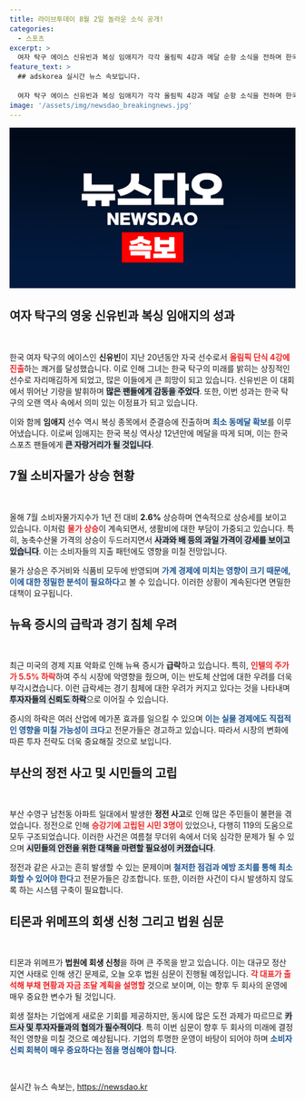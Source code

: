```yaml
---
title: 라이브투데이 8월 2일 놀라운 소식 공개!
categories:
  - 스포츠
excerpt: >
  여자 탁구 에이스 신유빈과 복싱 임애지가 각각 올림픽 4강과 메달 순항 소식을 전하며 한국 스포츠에 새로운 희망을 안겼습니다. 이들의 도전이 우리 국민에게 어떤 에너지를 줄지 기대됩니다!
feature_text: >
  ## adskorea 실시간 뉴스 속보입니다.

  여자 탁구 에이스 신유빈과 복싱 임애지가 각각 올림픽 4강과 메달 순항 소식을 전하며 한국 스포츠에 새로운 희망을 안겼습니다. 이들의 도전이 우리 국민에게 어떤 에너지를 줄지 기대됩니다!
image: '/assets/img/newsdao_breakingnews.jpg'
---
```


<p><img src="/assets/img/newsdao_breakingnews.jpg" alt="adskorea 속보" /></p>

<h2 data-ke-size="size26">여자 탁구의 영웅 신유빈과 복싱 임애지의 성과</h2>

<p data-ke-size="size16">&nbsp;</p>

<p data-ke-size="size16">한국 여자 탁구의 에이스인 <b>신유빈</b>이 지난 20년동안 자국 선수로서 <b><span style="color: #ee2323;">올림픽 단식 4강에 진출</span></b>하는 쾌거를 달성했습니다. 이로 인해 그녀는 한국 탁구의 미래를 밝히는 상징적인 선수로 자리매김하게 되었고, 많은 이들에게 큰 희망이 되고 있습니다. 신유빈은 이 대회에서 뛰어난 기량을 발휘하며 <b><span style="background-color: #21538527;">많은 팬들에게 감동을 주었다</span></b>. 또한, 이번 성과는 한국 탁구의 오랜 역사 속에서 의미 있는 이정표가 되고 있습니다.</p>

<p data-ke-size="size16">이와 함께 <b>임애지</b> 선수 역시 복싱 종목에서 준결승에 진출하며 <b><span style="color: #1a5490;">최소 동메달 확보</span></b>를 이루어냈습니다. 이로써 임애지는 한국 복싱 역사상 12년만에 메달을 따게 되며, 이는 한국 스포츠 팬들에게 <b><span style="background-color: #21538527;">큰 자랑거리가 될 것입니다</span></b>.</p>

<h2 data-ke-size="size26">7월 소비자물가 상승 현황</h2>

<p data-ke-size="size16">&nbsp;</p>

<p data-ke-size="size16">올해 7월 소비자물가지수가 1년 전 대비 <b>2.6%</b> 상승하며 연속적으로 상승세를 보이고 있습니다. 이처럼 <b><span style="color: #ee2323;">물가 상승</span></b>이 계속되면서, 생활비에 대한 부담이 가중되고 있습니다. 특히, 농축수산물 가격의 상승이 두드러지면서 <b><span style="background-color: #21538527;">사과와 배 등의 과일 가격이 강세를 보이고 있습니다</span></b>. 이는 소비자들의 지출 패턴에도 영향을 미칠 전망입니다.</p>

<p data-ke-size="size16">물가 상승은 주거비와 식품비 모두에 반영되며 <b><span style="color: #1a5490;">가계 경제에 미치는 영향이 크기 때문에, 이에 대한 정밀한 분석이 필요하다</span></b>고 볼 수 있습니다. 이러한 상황이 계속된다면 면밀한 대책이 요구됩니다.</p>

<h2 data-ke-size="size26">뉴욕 증시의 급락과 경기 침체 우려</h2>

<p data-ke-size="size16">&nbsp;</p>

<p data-ke-size="size16">최근 미국의 경제 지표 악화로 인해 뉴욕 증시가 <b>급락</b>하고 있습니다. 특히, <b><span style="color: #ee2323;">인텔의 주가가 5.5% 하락</span></b>하여 주식 시장에 악영향을 줬으며, 이는 반도체 산업에 대한 우려를 더욱 부각시켰습니다. 이런 급락세는 경기 침체에 대한 우려가 커지고 있다는 것을 나타내며 <b><span style="background-color: #21538527;">투자자들의 신뢰도 하락</span></b>으로 이어질 수 있습니다.</p>

<p data-ke-size="size16">증시의 하락은 여러 산업에 메가폰 효과를 일으킬 수 있으며 <b><span style="color: #1a5490;">이는 실물 경제에도 직접적인 영향을 미칠 가능성이 크다</span></b>고 전문가들은 경고하고 있습니다. 따라서 시장의 변화에 따른 투자 전략도 더욱 중요해질 것으로 보입니다.</p>

<h2 data-ke-size="size26">부산의 정전 사고 및 시민들의 고립</h2>

<p data-ke-size="size16">&nbsp;</p>

<p data-ke-size="size16">부산 수영구 남천동 아파트 일대에서 발생한 <b>정전 사고</b>로 인해 많은 주민들이 불편을 겪었습니다. 정전으로 인해 <b><span style="color: #ee2323;">승강기에 고립된 시민 3명이</span></b> 있었으나, 다행히 119의 도움으로 모두 구조되었습니다. 이러한 사건은 여름철 무더위 속에서 더욱 심각한 문제가 될 수 있으며 <b><span style="background-color: #21538527;">시민들의 안전을 위한 대책을 마련할 필요성이 커졌습니다</span></b>.</p>

<p data-ke-size="size16">정전과 같은 사고는 흔히 발생할 수 있는 문제이며 <b><span style="color: #1a5490;">철저한 점검과 예방 조치를 통해 최소화할 수 있어야 한다</span></b>고 전문가들은 강조합니다. 또한, 이러한 사건이 다시 발생하지 않도록 하는 시스템 구축이 필요합니다.</p>

<h2 data-ke-size="size26">티몬과 위메프의 회생 신청 그리고 법원 심문</h2>

<p data-ke-size="size16">&nbsp;</p>

<p data-ke-size="size16">티몬과 위메프가 <b>법원에 회생 신청</b>을 하며 큰 주목을 받고 있습니다. 이는 대규모 정산 지연 사태로 인해 생긴 문제로, 오늘 오후 법원 심문이 진행될 예정입니다. <b><span style="color: #ee2323;">각 대표가 출석해 부채 현황과 자금 조달 계획을 설명할</span></b> 것으로 보이며, 이는 향후 두 회사의 운영에 매우 중요한 변수가 될 것입니다.</p>

<p data-ke-size="size16">회생 절차는 기업에게 새로운 기회를 제공하지만, 동시에 많은 도전 과제가 따르므로 <b><span style="background-color: #21538527;">카드사 및 투자자들과의 협의가 필수적이다</span></b>. 특히 이번 심문이 향후 두 회사의 미래에 결정적인 영향을 미칠 것으로 예상됩니다. 기업의 투명한 운영이 바탕이 되어야 하며 <b><span style="color: #1a5490;">소비자 신뢰 회복이 매우 중요하다는 점을 명심해야 합니다</span></b>.</p>

<p data-ke-size="size16">&nbsp;</p>
실시간 뉴스 속보는, <a href="https://newsdao.kr" rel="dofollow">https://newsdao.kr</a>


